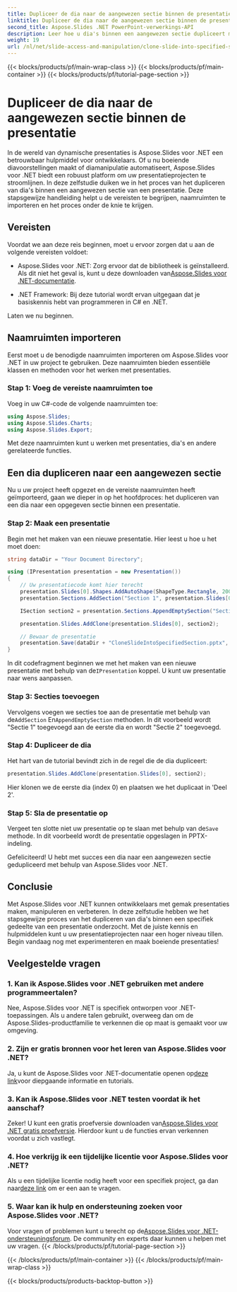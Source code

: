 ```yaml
---
title: Dupliceer de dia naar de aangewezen sectie binnen de presentatie
linktitle: Dupliceer de dia naar de aangewezen sectie binnen de presentatie
second_title: Aspose.Slides .NET PowerPoint-verwerkings-API
description: Leer hoe u dia's binnen een aangewezen sectie dupliceert met Aspose.Slides voor .NET. Stapsgewijze handleiding voor effectieve diamanipulatie.
weight: 19
url: /nl/net/slide-access-and-manipulation/clone-slide-into-specified-section/
---
```


{{< blocks/products/pf/main-wrap-class >}}
{{< blocks/products/pf/main-container >}}
{{< blocks/products/pf/tutorial-page-section >}}

# Dupliceer de dia naar de aangewezen sectie binnen de presentatie


In de wereld van dynamische presentaties is Aspose.Slides voor .NET een betrouwbaar hulpmiddel voor ontwikkelaars. Of u nu boeiende diavoorstellingen maakt of diamanipulatie automatiseert, Aspose.Slides voor .NET biedt een robuust platform om uw presentatieprojecten te stroomlijnen. In deze zelfstudie duiken we in het proces van het dupliceren van dia's binnen een aangewezen sectie van een presentatie. Deze stapsgewijze handleiding helpt u de vereisten te begrijpen, naamruimten te importeren en het proces onder de knie te krijgen.

## Vereisten

Voordat we aan deze reis beginnen, moet u ervoor zorgen dat u aan de volgende vereisten voldoet:

-  Aspose.Slides voor .NET: Zorg ervoor dat de bibliotheek is geïnstalleerd. Als dit niet het geval is, kunt u deze downloaden van[Aspose.Slides voor .NET-documentatie](https://reference.aspose.com/slides/net/).

- .NET Framework: Bij deze tutorial wordt ervan uitgegaan dat je basiskennis hebt van programmeren in C# en .NET.

Laten we nu beginnen.

## Naamruimten importeren

Eerst moet u de benodigde naamruimten importeren om Aspose.Slides voor .NET in uw project te gebruiken. Deze naamruimten bieden essentiële klassen en methoden voor het werken met presentaties.

### Stap 1: Voeg de vereiste naamruimten toe

Voeg in uw C#-code de volgende naamruimten toe:

```csharp
using Aspose.Slides;
using Aspose.Slides.Charts;
using Aspose.Slides.Export;
```

Met deze naamruimten kunt u werken met presentaties, dia's en andere gerelateerde functies.

## Een dia dupliceren naar een aangewezen sectie

Nu u uw project heeft opgezet en de vereiste naamruimten heeft geïmporteerd, gaan we dieper in op het hoofdproces: het dupliceren van een dia naar een opgegeven sectie binnen een presentatie.

### Stap 2: Maak een presentatie

Begin met het maken van een nieuwe presentatie. Hier leest u hoe u het moet doen:

```csharp
string dataDir = "Your Document Directory";

using (IPresentation presentation = new Presentation())
{
    // Uw presentatiecode komt hier terecht
    presentation.Slides[0].Shapes.AddAutoShape(ShapeType.Rectangle, 200, 50, 300, 100);
    presentation.Sections.AddSection("Section 1", presentation.Slides[0]);

    ISection section2 = presentation.Sections.AppendEmptySection("Section 2");

    presentation.Slides.AddClone(presentation.Slides[0], section2);

    // Bewaar de presentatie
    presentation.Save(dataDir + "CloneSlideIntoSpecifiedSection.pptx", SaveFormat.Pptx);
}
```

 In dit codefragment beginnen we met het maken van een nieuwe presentatie met behulp van de`IPresentation` koppel. U kunt uw presentatie naar wens aanpassen.

### Stap 3: Secties toevoegen

 Vervolgens voegen we secties toe aan de presentatie met behulp van de`AddSection` En`AppendEmptySection` methoden. In dit voorbeeld wordt "Sectie 1" toegevoegd aan de eerste dia en wordt "Sectie 2" toegevoegd.

### Stap 4: Dupliceer de dia

Het hart van de tutorial bevindt zich in de regel die de dia dupliceert:

```csharp
presentation.Slides.AddClone(presentation.Slides[0], section2);
```

Hier klonen we de eerste dia (index 0) en plaatsen we het duplicaat in 'Deel 2'.

### Stap 5: Sla de presentatie op

Vergeet ten slotte niet uw presentatie op te slaan met behulp van de`Save` methode. In dit voorbeeld wordt de presentatie opgeslagen in PPTX-indeling.

Gefeliciteerd! U hebt met succes een dia naar een aangewezen sectie gedupliceerd met behulp van Aspose.Slides voor .NET.

## Conclusie

Met Aspose.Slides voor .NET kunnen ontwikkelaars met gemak presentaties maken, manipuleren en verbeteren. In deze zelfstudie hebben we het stapsgewijze proces van het dupliceren van dia's binnen een specifiek gedeelte van een presentatie onderzocht. Met de juiste kennis en hulpmiddelen kunt u uw presentatieprojecten naar een hoger niveau tillen. Begin vandaag nog met experimenteren en maak boeiende presentaties!

## Veelgestelde vragen

### 1. Kan ik Aspose.Slides voor .NET gebruiken met andere programmeertalen?

Nee, Aspose.Slides voor .NET is specifiek ontworpen voor .NET-toepassingen. Als u andere talen gebruikt, overweeg dan om de Aspose.Slides-productfamilie te verkennen die op maat is gemaakt voor uw omgeving.

### 2. Zijn er gratis bronnen voor het leren van Aspose.Slides voor .NET?

 Ja, u kunt de Aspose.Slides voor .NET-documentatie openen op[deze link](https://reference.aspose.com/slides/net/)voor diepgaande informatie en tutorials.

### 3. Kan ik Aspose.Slides voor .NET testen voordat ik het aanschaf?

 Zeker! U kunt een gratis proefversie downloaden van[Aspose.Slides voor .NET gratis proefversie](https://releases.aspose.com/). Hierdoor kunt u de functies ervan verkennen voordat u zich vastlegt.

### 4. Hoe verkrijg ik een tijdelijke licentie voor Aspose.Slides voor .NET?

 Als u een tijdelijke licentie nodig heeft voor een specifiek project, ga dan naar[deze link](https://purchase.aspose.com/temporary-license/) om er een aan te vragen.

### 5. Waar kan ik hulp en ondersteuning zoeken voor Aspose.Slides voor .NET?

 Voor vragen of problemen kunt u terecht op de[Aspose.Slides voor .NET-ondersteuningsforum](https://forum.aspose.com/). De community en experts daar kunnen u helpen met uw vragen.
{{< /blocks/products/pf/tutorial-page-section >}}

{{< /blocks/products/pf/main-container >}}
{{< /blocks/products/pf/main-wrap-class >}}

{{< blocks/products/products-backtop-button >}}
